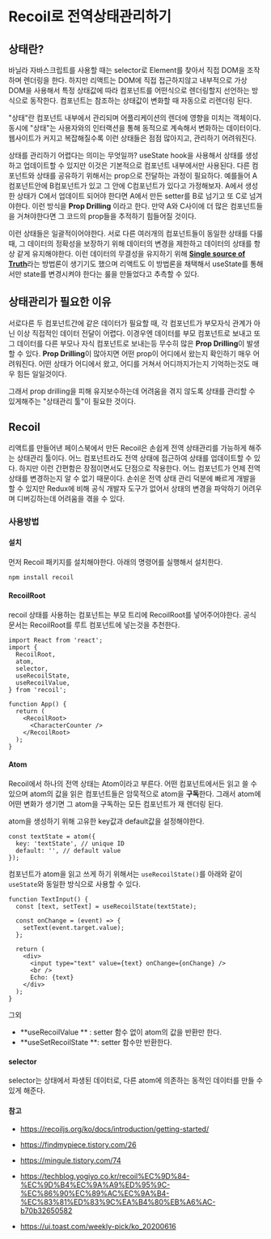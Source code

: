 # Recoil로 전역상태관리하기

## 상태란?

바닐라 자바스크립트를 사용할 때는 selector로 Element를 찾아서 직접 DOM을 조작하며 렌더링을 한다. 하지만 리액트는 DOM에 직접 접근하지않고 내부적으로 가상 DOM을 사용해서 특정 상태값에 따라 컴포넌트를 어떤식으로 렌더링할지 선언하는 방식으로 동작한다. 컴포넌트는 참조하는 상태값이 변화할 때 자동으로 리렌더링 된다. 

"상태"란 컴포넌트 내부에서 관리되며 어플리케이션의 렌더에 영향을 미치는 객체이다. 동시에 "상태"는 사용자와의 인터랙션을 통해 동적으로 계속해서 변화하는 데이터이다. 웹사이트가 커지고 복잡해질수록 이런 상태들은 점점 많아지고, 관리하기 어려워진다. 

상태를 관리하기 어렵다는 의미는 무엇일까?
useState hook을 사용해서 상태를 생성하고 업데이트할 수 있지만 이것은 기본적으로 컴포넌트 내부에서만 사용된다. 다른 컴포넌트와 상태를 공유하기 위해서는 prop으로 전달하는 과정이 필요하다. 예를들어 A컴포넌트안에 B컴포넌트가 있고 그 안에 C컴포넌트가 있다고 가정해보자. A에서 생성한 상태가 C에서 업데이트 되어야 한다면 A에서 만든 setter를  B로 넘기고 또 C로 넘겨야한다. 이런 방식을  **Prop Drilling** 이라고 한다. 만약 A와 C사이에 더 많은 컴포넌트들을 거쳐야한다면 그 코드의 prop들을 추적하기 힘들어질 것이다.

이런 상태들은 일괄적이어야한다. 서로 다른 여러개의 컴포넌트들이 동일한 상태를 다룰 때, 그 데이터의 정확성을 보장하기 위해 데이터의 변경을 제한하고 데이터의 상태를 항상 같게 유지해야한다. 이런 데이터의 무결성을 유지하기 위해  [**Single source of Truth**](https://ko.wikipedia.org/wiki/단일_진실_공급원)라는 방법론이 생기기도 했으며 리액트도 이 방법론을 채택해서 useState를 통해서만 state를 변경시켜야 한다는 룰을 만들었다고 추측할 수 있다. 

## 상태관리가 필요한 이유

서로다른 두 컴포넌트간에 같은 데이터가 필요할 때, 각 컴포넌트가 부모자식 관계가 아닌 이상 직접적인 데이터 전달이 어렵다. 이경우엔 데이터를 부모 컴포넌트로 보내고 또 그 데이터를 다른 부모나 자식 컴포넌트로 보내는등 무수히 많은 **Prop Drilling**이 발생할 수 있다.  **Prop Drilling**이 많아지면 어떤 prop이 어디에서 왔는지 확인하기 매우 어려워진다. 어떤 상태가 어디에서 왔고, 어디를 거쳐서 어디까지가는지 기억하는것도 매우 힘든 일일것이다. 

그래서 prop drilling을 피해 유지보수하는데 어려움을 겪지 않도록 상태를 관리할 수 있게해주는 "상태관리 툴"이 필요한 것이다.



## Recoil

리액트를 만들어낸 페이스북에서 만든 Recoil은 손쉽게 전역 상태관리를 가능하게 해주는 상태관리 툴이다. 어느 컴포넌트라도 전역 상태에 접근하여 상태를 업데이트할 수 있다. 하지만 이런 간편함은 장점이면서도 단점으로 작용한다. 어느 컴포넌트가 언제 전역 상태를 변경하는지 알 수 없기 때문이다. 손쉬운 전역 상태 관리 덕분에 빠르게 개발을 할 수 있지만 Redux에 비해 공식 개발자 도구가 없어서 상태의 변경을 파악하기 어려우며 디버깅하는데 어려움을 겪을 수 있다. 



### 사용방법

#### 설치

먼저 Recoil 패키지를 설치해야한다. 아래의 명령어를 실행해서 설치한다.

~~~bash
npm install recoil
~~~



#### RecoilRoot

recoil 상태를 사용하는 컴포넌트는 부모 트리에 RecoilRoot를 넣어주어야한다. 공식 문서는 RecoilRoot를 루트 컴포넌트에 넣는것을 추천한다.

~~~react
import React from 'react';
import {
  RecoilRoot,
  atom,
  selector,
  useRecoilState,
  useRecoilValue,
} from 'recoil';

function App() {
  return (
    <RecoilRoot>
      <CharacterCounter />
    </RecoilRoot>
  );
}
~~~



#### Atom

Recoil에서 하나의 전역 상태는 Atom이라고 부른다. 어떤 컴포넌트에서든 읽고 쓸 수 있으며 atom의 값을 읽은 컴포넌트들은 암묵적으로 atom을 **구독**한다. 그래서 atom에 어떤 변화가 생기면 그 atom을 구독하는 모든 컴포넌트가 재 렌더링 된다.

atom을 생성하기 위해 고유한 key값과 default값을 설정해야한다. 

~~~react
const textState = atom({
  key: 'textState', // unique ID 
  default: '', // default value 
});
~~~

컴포넌트가 atom을 읽고 쓰게 하기 위해서는  `useRecoilState()`를 아래와 같이 `useState`와 동일한 방식으로 사용할 수 있다.

~~~react
function TextInput() {
  const [text, setText] = useRecoilState(textState);

  const onChange = (event) => {
    setText(event.target.value);
  };

  return (
    <div>
      <input type="text" value={text} onChange={onChange} />
      <br />
      Echo: {text}
    </div>
  );
}
~~~

그외 

* **useRecoilValue ** : setter 함수 없이 atom의 값을 반환만 한다.
* **useSetRecoilState **: setter 함수만 반환한다.



#### selector

selector는 상태에서 파생된 데이터로, 다른 atom에 의존하는 동적인 데이터를 만들 수 있게 해준다. 





#### 참고

* https://recoiljs.org/ko/docs/introduction/getting-started/

* https://findmypiece.tistory.com/26
* https://mingule.tistory.com/74
* https://techblog.yogiyo.co.kr/recoil%EC%9D%84-%EC%9D%B4%EC%9A%A9%ED%95%9C-%EC%86%90%EC%89%AC%EC%9A%B4-%EC%83%81%ED%83%9C%EA%B4%80%EB%A6%AC-b70b32650582
* https://ui.toast.com/weekly-pick/ko_20200616